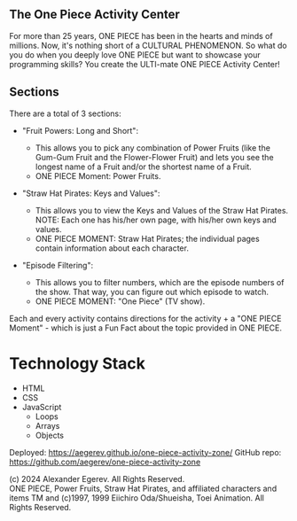 ## The One Piece Activity Center
For more than 25 years, ONE PIECE has been in the hearts and minds of millions. Now, it's nothing short of a CULTURAL PHENOMENON.
So what do you do when you deeply love ONE PIECE but want to showcase your programming skills? You create the ULTI-mate ONE PIECE Activity Center!

## Sections
There are a total of 3 sections:

* "Fruit Powers: Long and Short":
    * This allows you to pick any combination of Power Fruits (like the Gum-Gum Fruit and the Flower-Flower Fruit) and lets you see the longest name of a Fruit and/or the shortest name of a Fruit.
    * ONE PIECE Moment: Power Fruits.

* "Straw Hat Pirates: Keys and Values":
    * This allows you to view the Keys and Values of the Straw Hat Pirates. NOTE: Each one has his/her own page, with his/her own keys and values.
    * ONE PIECE MOMENT: Straw Hat Pirates; the individual pages contain information about each character. 

* "Episode Filtering":
    * This allows you to filter numbers, which are the episode numbers of the show. That way, you can figure out which episode to watch.
    * ONE PIECE MOMENT: "One Piece" (TV show).
 
Each and every activity contains directions for the activity + a "ONE PIECE Moment" - which is just a Fun Fact about the topic provided in ONE PIECE.

# Technology Stack
* HTML
* CSS
* JavaScript
  * Loops
  * Arrays
  * Objects 

Deployed: https://aegerev.github.io/one-piece-activity-zone/
GitHub repo: https://github.com/aegerev/one-piece-activity-zone

(c) 2024 Alexander Egerev. All Rights Reserved. <br/>
ONE PIECE, Power Fruits, Straw Hat Pirates, and affiliated characters and items TM and (c)1997, 1999 Eiichiro Oda/Shueisha, Toei Animation. All Rights Reserved.
